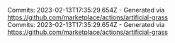 Commits: 2023-02-13T17:35:29.654Z - Generated via https://github.com/marketplace/actions/artificial-grass
<br>
Commits: 2023-02-13T17:35:29.654Z - Generated via https://github.com/marketplace/actions/artificial-grass
<br>
